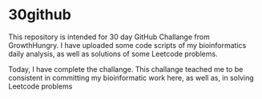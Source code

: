 # 30github

This repository is intended for 30 day GitHub Challange  from  GrowthHungry. I have uploaded some code scripts of my bioinformatics daily analysis, as well as solutions of some Leetcode problems. 

Today, I have complete the challange. This challange teached me to be consistent in committing my bioinformatic work here, as well as, in solving Leetcode problems
